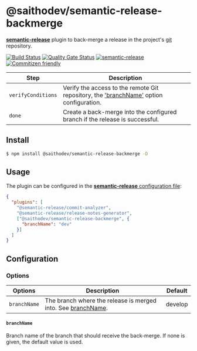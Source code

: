 # @saithodev/semantic-release-backmerge

[**semantic-release**](https://github.com/semantic-release/semantic-release) plugin to back-merge a release in the project's [git](https://git-scm.com/) repository.

[![Build Status](https://travis-ci.com/saitho/semantic-release-backmerge.svg?branch=master)](https://travis-ci.com/saitho/semantic-release-backmerge)
[![Quality Gate Status](https://sonarcloud.io/api/project_badges/measure?project=semantic-release-backmerge&metric=alert_status)](https://sonarcloud.io/dashboard?id=semantic-release-backmerge)
[![semantic-release](https://img.shields.io/badge/%20%20%F0%9F%93%A6%F0%9F%9A%80-semantic--release-e10079.svg)](https://github.com/semantic-release/semantic-release)
[![Commitizen friendly](https://img.shields.io/badge/commitizen-friendly-brightgreen.svg)](http://commitizen.github.io/cz-cli/)

| Step               | Description                                                                                                                        |
|--------------------|------------------------------------------------------------------------------------------------------------------------------------|
| `verifyConditions` | Verify the access to the remote Git repository, the ['branchName'](#branchName) option configuration. |
| `done`             | Create a back-merge into the configured branch if the release is successful.                                                                       |

## Install

```bash
$ npm install @saithodev/semantic-release-backmerge -D
```

## Usage

The plugin can be configured in the [**semantic-release** configuration file](https://github.com/semantic-release/semantic-release/blob/master/docs/usage/configuration.md#configuration):

```json
{
  "plugins": [
    "@semantic-release/commit-analyzer",
    "@semantic-release/release-notes-generator",
    ["@saithodev/semantic-release-backmerge", {
      "branchName": "dev"
    }]
  ]
}
```

## Configuration

### Options

| Options   | Description                                                                     | Default   |
|-----------|---------------------------------------------------------------------------------|-----------|
| `branchName` | The branch where the release is merged into. See [branchName](#branchName).  | develop   |

#### `branchName`

Branch name of the branch that should receive the back-merge. If none is given, the default value is used.